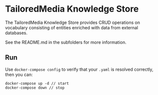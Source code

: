 # TailoredMedia Knowledge Store

The TailoredMedia Knowledge Store provides CRUD operations on vocabulary consisting of entities enriched with data from external databases.

See the README.md in the subfolders for more information.

## Run
Use `docker-compose config` to verify that your `.yaml` is resolved correctly, then you can:

```shell
docker-compose up -d // start
docker-compose down // stop
```
